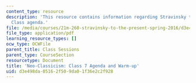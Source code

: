 ```yaml
---
content_type: resource
description: 'This resource contains information regarding Stravinsky to the present:
  Class agenda.'
file: /media/courses/21m-260-stravinsky-to-the-present-spring-2016/d3e498da05162f509da01f36e2c2f928_MIT21M_260S16_class07.pdf
file_type: application/pdf
learning_resource_types: []
ocw_type: OCWFile
parent_title: Class Sessions
parent_type: CourseSection
resourcetype: Document
title: 'Neo-Classicism: Class 7 Agenda and Warm-up'
uid: d3e498da-0516-2f50-9da0-1f36e2c2f928
---
```

